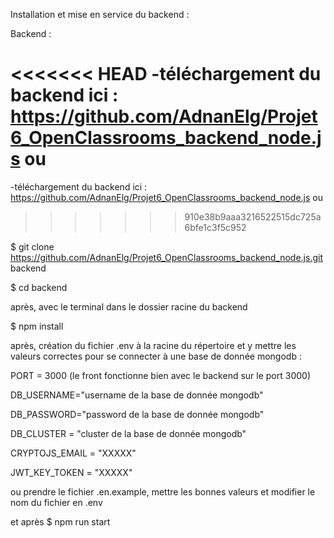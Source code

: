 Installation et mise en service du backend :

Backend :

<<<<<<< HEAD
-téléchargement du backend ici : https://github.com/AdnanElg/Projet6_OpenClassrooms_backend_node.js  ou
=======
-téléchargement du backend ici : https://github.com/AdnanElg/Projet6_OpenClassrooms_backend_node.js ou
>>>>>>> 910e38b9aaa3216522515dc725a6bfe1c3f5c952

$ git clone https://github.com/AdnanElg/Projet6_OpenClassrooms_backend_node.js.git backend

$ cd backend

après, avec le terminal dans le dossier racine du backend

$ npm install

après, création du fichier .env à la racine du répertoire et y mettre les valeurs correctes pour se connecter à une base de donnée mongodb :

PORT = 3000 (le front fonctionne bien avec le backend sur le port 3000)

DB_USERNAME="username de la base de donnée mongodb"

DB_PASSWORD="password de la base de donnée mongodb"

DB_CLUSTER = "cluster de la base de donnée mongodb"

CRYPTOJS_EMAIL = "XXXXX"

JWT_KEY_TOKEN = "XXXXX"

ou prendre le fichier .en.example, mettre les bonnes valeurs et modifier le nom du fichier en .env

et après
$ npm run start
